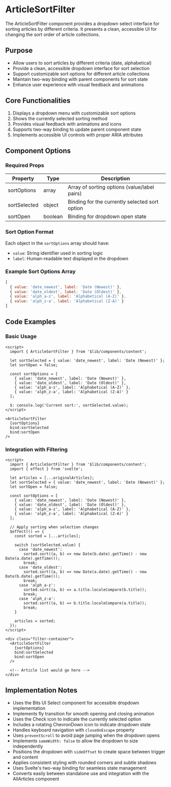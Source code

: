 # ArticleSortFilter

The ArticleSortFilter component provides a dropdown select interface for sorting articles by different criteria. It presents a clean, accessible UI for changing the sort order of article collections.

## Purpose

- Allow users to sort articles by different criteria (date, alphabetical)
- Provide a clean, accessible dropdown interface for sort selection
- Support customizable sort options for different article collections
- Maintain two-way binding with parent components for sort state
- Enhance user experience with visual feedback and animations

## Core Functionalities

1. Displays a dropdown menu with customizable sort options
2. Shows the currently selected sorting method
3. Provides visual feedback with animations and icons
4. Supports two-way binding to update parent component state
5. Implements accessible UI controls with proper ARIA attributes

## Component Options

### Required Props

| Property | Type | Description |
|----------|------|-------------|
| sortOptions | array | Array of sorting options (value/label pairs) |
| sortSelected | object | Binding for the currently selected sort option |
| sortOpen | boolean | Binding for dropdown open state |

### Sort Option Format

Each object in the `sortOptions` array should have:
- `value`: String identifier used in sorting logic
- `label`: Human-readable text displayed in the dropdown

### Example Sort Options Array

```javascript
[
  { value: 'date_newest', label: 'Date (Newest)' },
  { value: 'date_oldest', label: 'Date (Oldest)' },
  { value: 'alph_a-z', label: 'Alphabetical (A-Z)' },
  { value: 'alph_z-a', label: 'Alphabetical (Z-A)' }
]
```

## Code Examples

### Basic Usage

```svelte
<script>
  import { ArticleSortFilter } from '$lib/components/content';
  
  let sortSelected = { value: 'date_newest', label: 'Date (Newest)' };
  let sortOpen = false;
  
  const sortOptions = [
    { value: 'date_newest', label: 'Date (Newest)' },
    { value: 'date_oldest', label: 'Date (Oldest)' },
    { value: 'alph_a-z', label: 'Alphabetical (A-Z)' },
    { value: 'alph_z-a', label: 'Alphabetical (Z-A)' }
  ];
  
  $: console.log('Current sort:', sortSelected.value);
</script>

<ArticleSortFilter 
  {sortOptions}
  bind:sortSelected
  bind:sortOpen
/>
```

### Integration with Filtering

```svelte
<script>
  import { ArticleSortFilter } from '$lib/components/content';
  import { effect } from 'svelte';
  
  let articles = [...originalArticles];
  let sortSelected = { value: 'date_newest', label: 'Date (Newest)' };
  let sortOpen = false;
  
  const sortOptions = [
    { value: 'date_newest', label: 'Date (Newest)' },
    { value: 'date_oldest', label: 'Date (Oldest)' },
    { value: 'alph_a-z', label: 'Alphabetical (A-Z)' },
    { value: 'alph_z-a', label: 'Alphabetical (Z-A)' }
  ];
  
  // Apply sorting when selection changes
  $effect(() => {
    const sorted = [...articles];
    
    switch (sortSelected.value) {
      case 'date_newest':
        sorted.sort((a, b) => new Date(b.date).getTime() - new Date(a.date).getTime());
        break;
      case 'date_oldest':
        sorted.sort((a, b) => new Date(a.date).getTime() - new Date(b.date).getTime());
        break;
      case 'alph_a-z':
        sorted.sort((a, b) => a.title.localeCompare(b.title));
        break;
      case 'alph_z-a':
        sorted.sort((a, b) => b.title.localeCompare(a.title));
        break;
    }
    
    articles = sorted;
  });
</script>

<div class="filter-container">
  <ArticleSortFilter 
    {sortOptions}
    bind:sortSelected
    bind:sortOpen
  />
  
  <!-- Article list would go here -->
</div>
```

## Implementation Notes

- Uses the Bits UI Select component for accessible dropdown implementation
- Implements fly transition for smooth opening and closing animation
- Uses the Check icon to indicate the currently selected option
- Includes a rotating ChevronDown icon to indicate dropdown state
- Handles keyboard navigation with `closeOnEscape` property
- Uses `preventScroll` to avoid page jumping when the dropdown opens
- Implements `sameWidth: false` to allow the dropdown to size independently
- Positions the dropdown with `sideOffset` to create space between trigger and content
- Applies consistent styling with rounded corners and subtle shadows
- Uses Svelte's two-way binding for seamless state management
- Converts easily between standalone use and integration with the AllArticles component